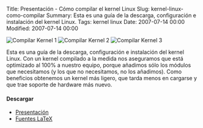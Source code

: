 Title: Presentación - Cómo compilar el kernel Linux
Slug: kernel-linux-como-compilar
Summary: Esta es una guía de la descarga, configuración e instalación del kernel Linux.
Tags: kernel linux
Date: 2007-07-14 00:00
Modified: 2007-07-14 00:00


![Compilar Kernel 1](screenshot-1.jpg)
![Compilar Kernel 2](screenshot-2.jpg)
![Compilar Kernel 3](screenshot-3.jpg)

Esta es una guía de la descarga, configuración e instalación del kernel Linux. Con un kernel compilado a la medida nos aseguramos que está optimizado al 100% a nuestro equipo, porque añadimos sólo los módulos que necesitamos (y los que no necesitamos, no los añadimos). Como beneficios obtenemos un kernel más ligero, que tarda menos en cargarse y que trae soporte de hardware más nuevo.

#### Descargar

* [Presentación](como-compilar-el-kernel-linux-presentacion.pdf)
* [Fuentes LaTeX](como-compilar-el-kernel-linux-presentacion-latex.tar.gz)
